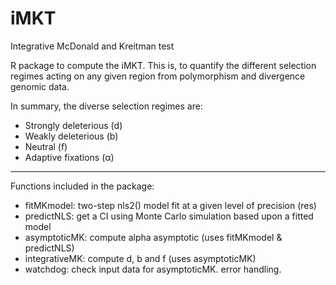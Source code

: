 # iMKT
Integrative McDonald and Kreitman test

R package to compute the iMKT. This is, to quantify the different selection regimes acting on any given region from polymorphism and divergence genomic data.

In summary, the diverse selection regimes are:

   - Strongly deleterious (d)
   - Weakly deleterious (b)
   - Neutral (f)
   - Adaptive fixations (α)

-----------------------------------------------------------

Functions included in the package:

   - fitMKmodel: two-step nls2() model fit at a given level of precision (res)
   - predictNLS: get a CI using Monte Carlo simulation based upon a fitted model
   - asymptoticMK: compute alpha asymptotic (uses fitMKmodel & predictNLS)
   - integrativeMK: compute d, b and f (uses asymptoticMK)
   - watchdog: check input data for asymptoticMK. error handling.
